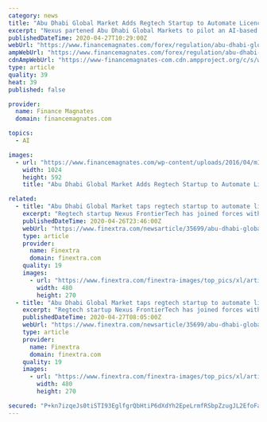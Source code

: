 ```yaml
---
category: news
title: "Abu Dhabi Global Market Adds Regtech Startup to Automate Licence Applications"
excerpt: "Nexus partened Abu Dhabi Global Markets to pilot an AI-based system to automate the licence application process for VC fund managers entering the emirate."
publishedDateTime: 2020-04-27T10:29:00Z
webUrl: "https://www.financemagnates.com/forex/regulation/abu-dhabi-global-market-adds-regtech-startup-to-automate-licence-applications/"
ampWebUrl: "https://www.financemagnates.com/forex/regulation/abu-dhabi-global-market-adds-regtech-startup-to-automate-licence-applications/amp/"
cdnAmpWebUrl: "https://www-financemagnates-com.cdn.ampproject.org/c/s/www.financemagnates.com/forex/regulation/abu-dhabi-global-market-adds-regtech-startup-to-automate-licence-applications/amp/"
type: article
quality: 39
heat: 39
published: false

provider:
  name: Finance Magnates
  domain: financemagnates.com

topics:
  - AI

images:
  - url: "https://www.financemagnates.com/wp-content/uploads/2016/04/m134051-1024x592.jpeg"
    width: 1024
    height: 592
    title: "Abu Dhabi Global Market Adds Regtech Startup to Automate Licence Applications"

related:
  - title: "Abu Dhabi Global Market taps regtech startup to automate license applications"
    excerpt: "Regtech startup Nexus FrontierTech has joined forces with Abu Dhabi Global Markets (ADGM) to pilot an AI-based system to automate the license application process for VC fund managers entering the emirate."
    publishedDateTime: 2020-04-26T23:46:00Z
    webUrl: "https://www.finextra.com/newsarticle/35699/abu-dhabi-global-market-taps-regtech-startup-to-automate-license-applications"
    type: article
    provider:
      name: Finextra
      domain: finextra.com
    quality: 19
    images:
      - url: "https://www.finextra.com/finextra-images/top_pics/xl/artificial-intelligence-in-regulatory-technology-regtech-5-current-applications.png"
        width: 480
        height: 270
  - title: "Abu Dhabi Global Market taps regtech startup to automate licence applications"
    excerpt: "Regtech startup Nexus FrontierTech has joined forces with Abu Dhabi Global Markets (ADGM) to pilot an AI-based system to automate the licence application process for VC fund managers entering the emirate."
    publishedDateTime: 2020-04-27T08:05:00Z
    webUrl: "https://www.finextra.com/newsarticle/35699/abu-dhabi-global-market-taps-regtech-startup-to-automate-licence-applications"
    type: article
    provider:
      name: Finextra
      domain: finextra.com
    quality: 19
    images:
      - url: "https://www.finextra.com/finextra-images/top_pics/xl/artificial-intelligence-in-regulatory-technology-regtech-5-current-applications.png"
        width: 480
        height: 270

secured: "P+kn7izqeJs0tiSTI93EglfgrQbHtiP6dXdYh2EpeLrmfRSbpZzugJL2EfoFawxEI6sEtr8KCCZ+VnI1QwB1G3zETgfw+5CFdTe6Zw6x9pqNYQ1v9uR2jyuvlPYZ7GvfecqSvgE3/y9kecs7lWMCfL8Po+iAAYI6LDgQsu37f7GpxXJLAY/PqgO3A79he6O2Dca4UiDwHrtAbTKDmOPQ+ZzGksjDbn9CHLAoJRo8Ysc1TWgZZgVLeS9/97rR3ezCt96kb2mx4KzojzsSWl7hYl+P2zWkpB01QZObR76g7Z8NPuH43GK5jQU2gPpRN3dZ1m8pVCwi3RSncZRWRcdoFX0w7pUltY/TsmJUpeh6zvco/UbXVYfRpZClvwt1AC8rhSynwM56hEHliTTWxy35OSaKloZWUBvQmW9mgFZyGdnZozfjz0gSjXMRdALGA/mqjQAKQnjIzf84eM/ParaqDTMY7IZz5wrO7bdRQ9dqlXE=;FlLUi1nWkmLcpB6HPa8cQg=="
---
```



